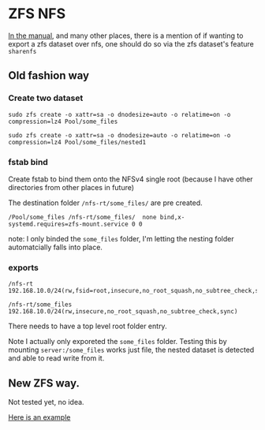 # ZFS NFS 

[In the manual](https://openzfs.github.io/openzfs-docs/man/master/7/zfsprops.7.html#sharenfs), and many other places, there is a mention of if wanting to export a zfs dataset over nfs, one should do so via the zfs dataset's feature `sharenfs`


## Old fashion way

### Create two dataset 
```
sudo zfs create -o xattr=sa -o dnodesize=auto -o relatime=on -o compression=lz4 Pool/some_files

sudo zfs create -o xattr=sa -o dnodesize=auto -o relatime=on -o compression=lz4 Pool/some_files/nested1
```

### fstab bind

Create fstab to bind them onto the NFSv4 single root (because I have other directories from other places in future)

The destination folder `/nfs-rt/some_files/` are pre created.

```
/Pool/some_files /nfs-rt/some_files/  none bind,x-systemd.requires=zfs-mount.service 0 0
```

note: I only binded the `some_files` folder, I'm letting the nesting folder automatcially falls into place. 

### exports


```
/nfs-rt          192.168.10.0/24(rw,fsid=root,insecure,no_root_squash,no_subtree_check,sync)

/nfs-rt/some_files    192.168.10.0/24(rw,insecure,no_root_squash,no_subtree_check,sync)

```

There needs to have a top level root folder entry.

Note I actually only exporeted the `some_files` folder. Testing this by mounting `server:/some_files` works just file, the nested dataset is detected and able to read write from it.


## New ZFS way.

Not tested yet, no idea. 

[Here is an example](https://blog.programster.org/sharing-zfs-datasets-via-nfs)